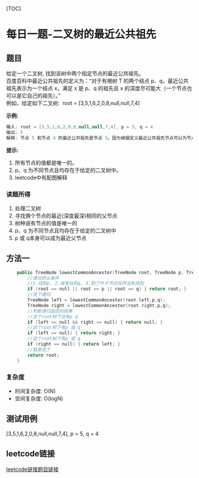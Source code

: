 [TOC]

# 每日一题-二叉树的最近公共祖先

## 题目
给定一个二叉树, 找到该树中两个指定节点的最近公共祖先。  
百度百科中最近公共祖先的定义为：“对于有根树 T 的两个结点 p、q，最近公共祖先表示为一个结点 x，满足 x 是 p、q 的祖先且 x 的深度尽可能大（一个节点也可以是它自己的祖先）。”   
例如，给定如下二叉树:  root = [3,5,1,6,2,0,8,null,null,7,4]

**示例:**  
```java
输入: root = [3,5,1,6,2,0,8,null,null,7,4], p = 5, q = 4
输出: 5
解释: 节点 5 和节点 4 的最近公共祖先是节点 5。因为根据定义最近公共祖先节点可以为节点本身。
```

**提示:**
1. 所有节点的值都是唯一的。
2. p、q 为不同节点且均存在于给定的二叉树中。
3. leetcode中有配图解释

### 读题所得
1. 处理二叉树
2. 寻找俩个节点的最近(深度最深)相同的父节点
3. 树种说有节点的值是唯一的
4. p、q 为不同节点且均存在于给定的二叉树中
5. p 或 q本身可以成为最近父节点

## 方法一
```swift
    public TreeNode lowestCommonAncestor(TreeNode root, TreeNode p, TreeNode q) {
        //递归终止条件
        //1.找到p, 2.或者找到q, 3.到了叶子节点任然没有找到
        if (root == null || root == p || root == q) { return root; }
        //往下递归
        TreeNode left = lowestCommonAncestor(root.left,p,q);
        TreeNode right = lowestCommonAncestor(root.right,p,q);
        //判断递归返回的结果
        //这个root树下没有p q
        if (left == null && right == null) { return null; }
        //这个root树下有p 或 q
        if (left == null) { return right; }
        //这个root树下有p 或 q
        if (right == null) { return left; }
        //就是他了
        return root;
    }
```
### 复杂度
* 时间复杂度: O(N)
* 空间复杂度: O(logN)

## 测试用例
[3,5,1,6,2,0,8,null,null,7,4], p = 5, q = 4   

## leetcode链接
[leetcode链接题目链接](https://leetcode-cn.com/problems/er-cha-shu-de-zui-jin-gong-gong-zu-xian-lcof/) 
